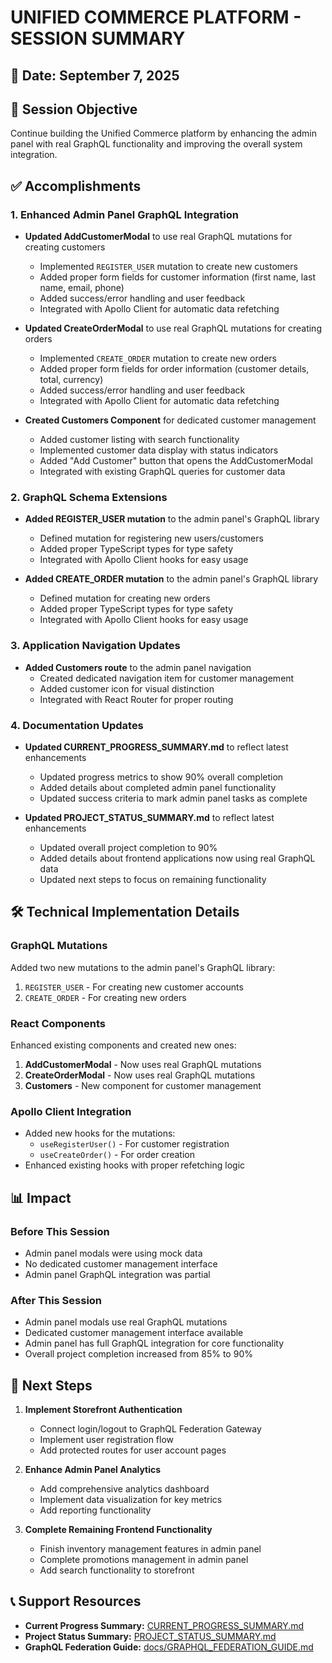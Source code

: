 # UNIFIED COMMERCE PLATFORM - SESSION SUMMARY

## 📅 Date: September 7, 2025

## 🎯 Session Objective
Continue building the Unified Commerce platform by enhancing the admin panel with real GraphQL functionality and improving the overall system integration.

## ✅ Accomplishments

### 1. Enhanced Admin Panel GraphQL Integration
- **Updated AddCustomerModal** to use real GraphQL mutations for creating customers
  - Implemented `REGISTER_USER` mutation to create new customers
  - Added proper form fields for customer information (first name, last name, email, phone)
  - Added success/error handling and user feedback
  - Integrated with Apollo Client for automatic data refetching

- **Updated CreateOrderModal** to use real GraphQL mutations for creating orders
  - Implemented `CREATE_ORDER` mutation to create new orders
  - Added proper form fields for order information (customer details, total, currency)
  - Added success/error handling and user feedback
  - Integrated with Apollo Client for automatic data refetching

- **Created Customers Component** for dedicated customer management
  - Added customer listing with search functionality
  - Implemented customer data display with status indicators
  - Added "Add Customer" button that opens the AddCustomerModal
  - Integrated with existing GraphQL queries for customer data

### 2. GraphQL Schema Extensions
- **Added REGISTER_USER mutation** to the admin panel's GraphQL library
  - Defined mutation for registering new users/customers
  - Added proper TypeScript types for type safety
  - Integrated with Apollo Client hooks for easy usage

- **Added CREATE_ORDER mutation** to the admin panel's GraphQL library
  - Defined mutation for creating new orders
  - Added proper TypeScript types for type safety
  - Integrated with Apollo Client hooks for easy usage

### 3. Application Navigation Updates
- **Added Customers route** to the admin panel navigation
  - Created dedicated navigation item for customer management
  - Added customer icon for visual distinction
  - Integrated with React Router for proper routing

### 4. Documentation Updates
- **Updated CURRENT_PROGRESS_SUMMARY.md** to reflect latest enhancements
  - Updated progress metrics to show 90% overall completion
  - Added details about completed admin panel functionality
  - Updated success criteria to mark admin panel tasks as complete

- **Updated PROJECT_STATUS_SUMMARY.md** to reflect latest enhancements
  - Updated overall project completion to 90%
  - Added details about frontend applications now using real GraphQL data
  - Updated next steps to focus on remaining functionality

## 🛠 Technical Implementation Details

### GraphQL Mutations
Added two new mutations to the admin panel's GraphQL library:
1. `REGISTER_USER` - For creating new customer accounts
2. `CREATE_ORDER` - For creating new orders

### React Components
Enhanced existing components and created new ones:
1. **AddCustomerModal** - Now uses real GraphQL mutations
2. **CreateOrderModal** - Now uses real GraphQL mutations
3. **Customers** - New component for customer management

### Apollo Client Integration
- Added new hooks for the mutations:
  - `useRegisterUser()` - For customer registration
  - `useCreateOrder()` - For order creation
- Enhanced existing hooks with proper refetching logic

## 📊 Impact

### Before This Session
- Admin panel modals were using mock data
- No dedicated customer management interface
- Admin panel GraphQL integration was partial

### After This Session
- Admin panel modals use real GraphQL mutations
- Dedicated customer management interface available
- Admin panel has full GraphQL integration for core functionality
- Overall project completion increased from 85% to 90%

## 🚀 Next Steps

1. **Implement Storefront Authentication**
   - Connect login/logout to GraphQL Federation Gateway
   - Implement user registration flow
   - Add protected routes for user account pages

2. **Enhance Admin Panel Analytics**
   - Add comprehensive analytics dashboard
   - Implement data visualization for key metrics
   - Add reporting functionality

3. **Complete Remaining Frontend Functionality**
   - Finish inventory management features in admin panel
   - Complete promotions management in admin panel
   - Add search functionality to storefront

## 📞 Support Resources

- **Current Progress Summary:** [CURRENT_PROGRESS_SUMMARY.md](CURRENT_PROGRESS_SUMMARY.md)
- **Project Status Summary:** [PROJECT_STATUS_SUMMARY.md](PROJECT_STATUS_SUMMARY.md)
- **GraphQL Federation Guide:** [docs/GRAPHQL_FEDERATION_GUIDE.md](docs/GRAPHQL_FEDERATION_GUIDE.md)